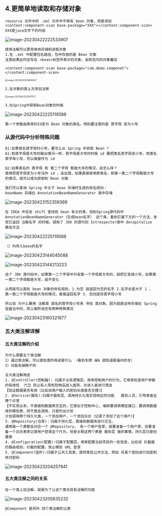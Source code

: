## 4.更简单地读取和存储对象

```
resource 文件中的 .xml 文件中不再有 bean 对象，而是添加
<content:component-scan base-package="XXX"></content:component-scan>
XXX是java文件下的内容
```

![image-20230422222533907](C:\Users\方锐\AppData\Roaming\Typora\typora-user-images\image-20230422222533907.png)

```
使用注解可以更简单地存储和读取对象
1.在 .xml 中配置包名路径，包中存放的是 Bean 对象
注意如果此时还存在 <bean>标签所表示的对象，会和包内的对象叠加
```

```
<content:component-scan base-package="com.demo.componet"></content:component-scan>
```

<img src="C:\Users\方锐\AppData\Roaming\Typora\typora-user-images\image-20230422224840427.png" alt="image-20230422224840427" style="zoom:50%;" />

```
2.在对象的类上方添加注释
```

<img src="C:\Users\方锐\AppData\Roaming\Typora\typora-user-images\image-20230422225017071.png" alt="image-20230422225017071" style="zoom:50%;" />

```
3.在Spring中获取Bean对象的时候
```

![image-20230422225119586](C:\Users\方锐\AppData\Roaming\Typora\typora-user-images\image-20230422225119586.png)

```
第一个参数由原来的Id变为 Bean 对象的类名，特别要注意的是 首字母 变为小写
```

### 从源代码中分析特殊问题

```
Q1:如果类名首字母时小写，要怎么从 Spring 中获取 Bean ?
A1:和首字母是大写的输出情况一样，首字母是大写的时候 id 要把类名首字母变小写，而类名首字母小写，可以直接作为 id
```

```
Q2:如果类名的 首字母 和 第二个字母 都是大写的情况，会怎么样？
使用把首字母变为小写当作 id ，会出错，如果直接使用原类名，即第一第二个字母都是大写的情况，就可以成功获取到 Bean 对象
```

```
我们可以查询 Spring 中关于 bean 存储时生成的命名规则：
beanName 存储在 AnnotationBeanNameGenarator 类中存储
```

![image-20230423152359369](C:\Users\方锐\AppData\Roaming\Typora\typora-user-images\image-20230423152359369.png)

```
在 IDEA 中双击 shift 查找和 bean 有关的类，找到Spring源代码中 AnnotationBeanNameGenerator（生成bean名字） 这个类，看到它最下方的一个方法，发现它返回 注解名字 的时候，调用了 JDK 的源代码 Introspector类中 decapitalize 静态方法
```

![image-20230422225119586](C:\Users\方锐\AppData\Roaming\Typora\typora-user-images\image-20230422225119586.png)

```
（）内传入bean的名字
```

![image-20230423144045088](C:\Users\方锐\AppData\Roaming\Typora\typora-user-images\image-20230423144045088.png)

![image-20230423144213223](C:\Users\方锐\AppData\Roaming\Typora\typora-user-images\image-20230423144213223.png)

```
这个 JDK 源代码中，如果第一二个字母中只有第一个字母是大写的，就把它变成小写，如果第一第二个字母都是大写，就不变化
```

```
从而就可以直到 bean 对象的命名规则，1.为空 就返回为空的名字 2.名字长度大于 1 ， 第一第二个字母都是大写的情况，直接返回名字 3. 否则就将首字母小写
```

```
所以说 为什么要用 注解类 类名的首字母小写来 寻找 类对象，因为就是这样存储在 Spring 容器当中的，而上面所说还有两种特殊情况
```

![image-20230423160321677](C:\Users\方锐\AppData\Roaming\Typora\typora-user-images\image-20230423160321677.png)

### 五大类注解详解

#### 五大类注解的介绍

```
为什么需要五个类注解
1）通过类注解，可以直到类的用途是什么 （看到车牌 闽A 就知道是福州的车）
2）功能有细微不同
```

```
五大类注解用途
1. @Controller(控制器): 归属于业务逻辑层，用来控制用户的行为，它用来检查用户参数的有效性  门卫 防止有人带危险物品进入医院，对进入者进行筛选
【验证数据是否有效（比如说用户输入的密码长度是否合理）】
2. @Service(服务):归属于服务层，调用持久化类实现响应的功能   服务人员，引导患者去哪个诊室
【不实现业务，不直接和数据库交互的，它类似于控制中心, 编排要调用哪些接口，要调用数据库的哪些表，而不是去调用，只是列出计划
计划调用两个持久化类，一个添加用户，一个添加日志（记录了添加了这个用户）】
3. @Repository(仓库)：归属于持久层，直接和数据库进行交互。
通常每一个表都会对应一个 @Repository， 有一个用户登录，就要准备一个用户表，还要准备一个日志表来记录用户登录这个行为，但是关联这两个表是 服务层 做的事情，持久层只是创建表
4. @Configuration(配置):归属于配置层，用来配置当前项目的一些信息，比如说 拦截器 的路由规则，拦截的配置，禁止哪些 URL 登录
5. @Component(组件):归属于公共工具类，提供某些公共方法，例如 将某个密码进行加密和核对密码

```

![image-20230423204257941](C:\Users\方锐\AppData\Roaming\Typora\typora-user-images\image-20230423204257941.png)

#### 五大类注解之间的关系

```
在一个类上加注解，就是为了让这个类也具有注解的功能
```

![image-20230423205835232](C:\Users\方锐\AppData\Roaming\Typora\typora-user-images\image-20230423205835232.png)

```
@Component 是另外 四个类注解的父类
```

